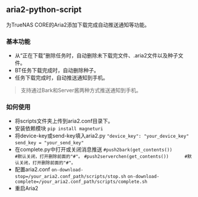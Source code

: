 ## aria2-python-script
为TrueNAS CORE的Aria2添加下载完成自动推送通知等功能。
### 基本功能
- 从“正在下载”删除任务时，自动删除未下载完文件、.aria2文件以及种子文件。
- BT任务下载完成时，自动删除种子。
- 任务下载完成时，自动推送通知到手机。
> 支持通过Bark和Server酱两种方式推送通知到手机。
### 如何使用
- 将scripts文件夹上传到aria2.conf目录下。
- 安装依赖模块
`pip install magneturi`
- 将device-key或send-key填入aria2.py
`"device_key": "your_device_key"`
`send_key = "your_send_key"`
- 在complete.py中打开或关闭消息推送
`#push2bark(get_contents())            #默认关闭，打开删除前面的"#"。`
`#push2serverchen(get_contents())      #默认关闭，打开删除前面的"#"。`
- 配置aria2.conf
`on-download-stop=/your_aria2.conf_path/scripts/stop.sh`
`on-download-complete=/your_aria2.conf_path/scripts/complete.sh`
- 重启Aria2
